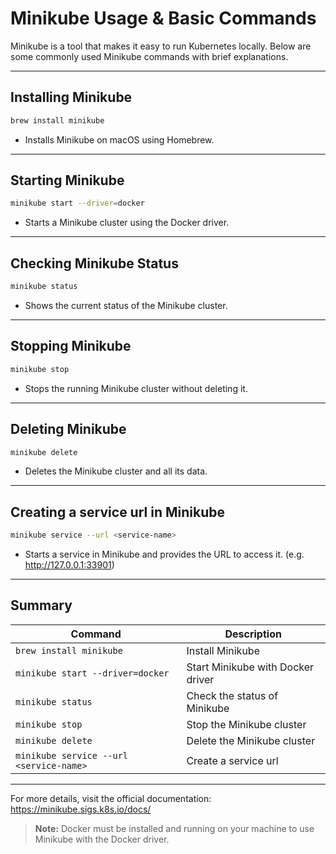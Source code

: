 # Minikube Usage & Basic Commands

Minikube is a tool that makes it easy to run Kubernetes locally. Below are some commonly used Minikube commands with
brief explanations.

---

## Installing Minikube

```bash
brew install minikube
```

- Installs Minikube on macOS using Homebrew.

---

## Starting Minikube

```bash
minikube start --driver=docker
```

- Starts a Minikube cluster using the Docker driver.

---

## Checking Minikube Status

```bash
minikube status
```

- Shows the current status of the Minikube cluster.

---

## Stopping Minikube

```bash
minikube stop
```

- Stops the running Minikube cluster without deleting it.

---

## Deleting Minikube

```bash
minikube delete
```

- Deletes the Minikube cluster and all its data.

---

## Creating a service url in Minikube

```bash
minikube service --url <service-name>
```

- Starts a service in Minikube and provides the URL to access it. (e.g. http://127.0.0.1:33901)

---

## Summary

| Command                                 | Description                       |
|-----------------------------------------|-----------------------------------|
| `brew install minikube`                 | Install Minikube                  |
| `minikube start --driver=docker`        | Start Minikube with Docker driver |
| `minikube status`                       | Check the status of Minikube      |
| `minikube stop`                         | Stop the Minikube cluster         |
| `minikube delete`                       | Delete the Minikube cluster       |
| `minikube service --url <service-name>` | Create a service url              |

---

For more details, visit the official documentation: https://minikube.sigs.k8s.io/docs/

> **Note:** Docker must be installed and running on your machine to use Minikube with the Docker driver.
